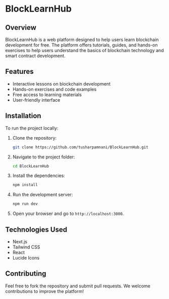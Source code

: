 # BlockLearnHub

## Overview

BlockLearnHub is a web platform designed to help users learn blockchain development for free. The platform offers tutorials, guides, and hands-on exercises to help users understand the basics of blockchain technology and smart contract development.

## Features

- Interactive lessons on blockchain development
- Hands-on exercises and code examples
- Free access to learning materials
- User-friendly interface

## Installation

To run the project locally:

1. Clone the repository:

   ```bash
   git clone https://github.com/tusharpamnani/BlockLearnHub.git
   ```

2. Navigate to the project folder:

   ```bash
   cd BlockLearnHub
   ```

3. Install the dependencies:

   ```bash
   npm install
   ```

4. Run the development server:

   ```bash
   npm run dev
   ```

5. Open your browser and go to `http://localhost:3000`.

## Technologies Used

- Next.js
- Tailwind CSS
- React
- Lucide Icons

## Contributing

Feel free to fork the repository and submit pull requests. We welcome contributions to improve the platform!
